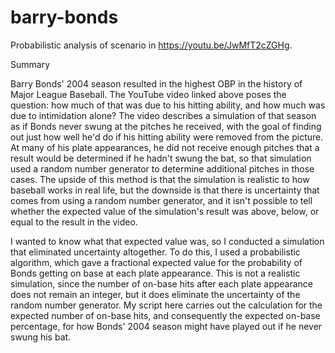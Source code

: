 # barry-bonds
Probabilistic analysis of scenario in https://youtu.be/JwMfT2cZGHg.

Summary

Barry Bonds' 2004 season resulted in the highest OBP in the history of Major League Baseball. The YouTube video linked above poses the question: how much of that was due to his hitting ability, and how much was due to intimidation alone? The video describes a simulation of that season as if Bonds never swung at the pitches he received, with the goal of finding out just how well he'd do if his hitting ability were removed from the picture. At many of his plate appearances, he did not receive enough pitches that a result would be determined if he hadn't swung the bat, so that simulation used a random number generator to determine additional pitches in those cases. The upside of this method is that the simulation is realistic to how baseball works in real life, but the downside is that there is uncertainty that comes from using a random number generator, and it isn't possible to tell whether the expected value of the simulation's result was above, below, or equal to the result in the video.

I wanted to know what that expected value was, so I conducted a simulation that eliminated uncertainty altogether. To do this, I used a probabilistic algorithm, which gave a fractional expected value for the probability of Bonds getting on base at each plate appearance. This is not a realistic simulation, since the number of on-base hits after each plate appearance does not remain an integer, but it does eliminate the uncertainty of the random number generator. My script here carries out the calculation for the expected number of on-base hits, and consequently the expected on-base percentage, for how Bonds' 2004 season might have played out if he never swung his bat.
